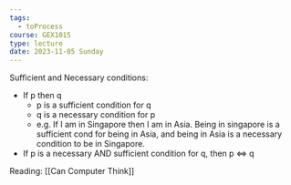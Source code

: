 ```yaml
---
tags:
  - toProcess
course: GEX1015
type: lecture
date: 2023-11-05 Sunday
---
```


Sufficient and Necessary conditions:

- If p then q
	- p is a sufficient condition for q 
	- q is a necessary condition for p
	- e.g. If I am in Singapore then I am in Asia. Being in singapore is a sufficient cond for being in Asia, and being in Asia is a necessary condition to be in Singapore.
- If p is a necessary AND sufficient condition for q, then p ⇔ q

Reading: [[Can Computer Think]]
